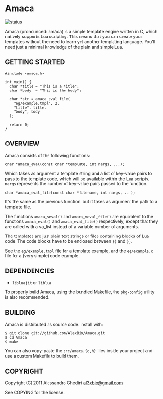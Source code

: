 Amaca
=====

![status](http://stillmaintained.com/AlexBio/Amaca.png)

Amaca (pronounced: amàca) is a simple template engine written in C, which
natively supports Lua scripting. This means that you can create your templates
without the need to learn yet another templating language. You'll need just a
minimal knowledge of the plain and simple Lua.

## GETTING STARTED

    #include <amaca.h>

    int main() {
      char *title = "This is a title";
      char *body  = "This is the body";

      char *str = amaca_eval_file(
        "eg/example.tmpl", 2,
        "title", title,
        "body", body
      );

      return 0;
    }

## OVERVIEW

Amaca consists of the following functions:

    char *amaca_eval(const char *template, int nargs, ...);

Which takes as argument a template string and a list of key-value pairs to pass
to the template code, which will be available within the Lua scripts. `nargs`
represents the number of key-value pairs passed to the function.

    char *amaca_eval_file(const char *filename, int nargs, ...);

It's the same as the previous function, but it takes as argument the path to a
template file.

The functions `amaca_veval()` and `amaca_veval_file()` are equivalent to
the functions `amaca_eval()` and `amaca_eval_file()` respectively, except
that they are called with a va_list instead of a variable number of arguments.

The templates are just plain text strings or files containing blocks of Lua code.
The code blocks have to be enclosed between `{{` and `}}`.

See the `eg/example.tmpl` file for a template example, and the `eg/example.c`
file for a (very simple) code example.

## DEPENDENCIES

 * `libluajit` or `liblua`

To properly build Amaca, using the bundled Makefile, the `pkg-config` utility is
also recommended.

## BUILDING

Amaca is distributed as source code. Install with:

    $ git clone git://github.com/AlexBio/Amaca.git
    $ cd Amaca
    $ make

You can also copy-paste the `src/amaca.{c,h}` files inside your project and use
a custom Makefile to build them.

## COPYRIGHT

Copyright (C) 2011 Alessandro Ghedini <al3xbio@gmail.com>

See COPYING for the license.

